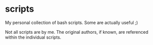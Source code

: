# scripts
My personal collection of bash scripts. Some are actually useful ;)

Not all scripts are by me. The original authors, if known, are
referenced within the individual scripts.
